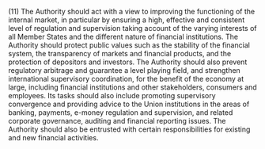 (11) The Authority should act with a view to improving the functioning of the internal market, in particular by ensuring a high, effective and consistent level of regulation and supervision taking account of the varying interests of all Member States and the different nature of financial institutions. The Authority should protect public values such as the stability of the financial system, the transparency of markets and financial products, and the protection of depositors and investors. The Authority should also prevent regulatory arbitrage and guarantee a level playing field, and strengthen international supervisory coordination, for the benefit of the economy at large, including financial institutions and other stakeholders, consumers and employees. Its tasks should also include promoting supervisory convergence and providing advice to the Union institutions in the areas of banking, payments, e-money regulation and supervision, and related corporate governance, auditing and financial reporting issues. The Authority should also be entrusted with certain responsibilities for existing and new financial activities.